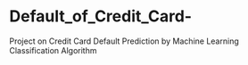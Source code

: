 # Default_of_Credit_Card-
Project on Credit Card Default Prediction by Machine Learning Classification Algorithm
